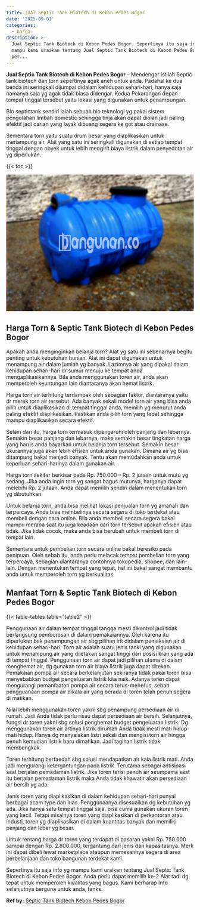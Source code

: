 ```yaml
---
title: Jual Septic Tank Biotech di Kebon Pedes Bogor
date: '2025-09-01'
categories:
  - harga
description: >-
  Jual Septic Tank Biotech di Kebon Pedes Bogor. Sepertinya itu saja info yg
  mampu kami uraikan tentang Jual Septic Tank Biotech di Kebon Pedes Bogor. Anda
  per...
---
```


**Jual Septic Tank Biotech di Kebon Pedes Bogor** – Mendengar istilah Septic tank biotech dan torn sepertinya agak aneh untuk anda. Padahal ke dua benda ini seringkali dijumpai didalam kehidupan sehari-hari, hanya saja namanya saja yg agak tidak biasa didengar. Kedua Pekarangan depan tempat tinggal tersebut yaitu lokasi yang digunakan untuk penampungan.

Bio septictank sendiri ialah sebuah bio teknologi yg pakai sistem pengolahan limbah domestic sehingga tinja akan dapat diolah jadi paling efektif jadi carian yang layak dibuang segera ke got atau drainase.

Sementara torn yaitu suatu drum besar yang diaplikasikan untuk menampung air. Alat yang satu ini seringkali digunakan di setiap tempat tinggal dengan obyek untuk lebih mengirit biaya listrik dalam penyedotan air yg diperlukan.

{{< toc >}}

![Jual Septic Tank Biotech di Kebon Pedes Bogor](/images/jual-bio-septictank-08.png)

## Harga Torn & Septic Tank Biotech di Kebon Pedes Bogor

Apakah anda menginginkan belanja torn? Alat yg satu ini sebenarnya begitu penting untuk kebutuhan hunian. Alat ini dapat digunakan untuk menampung air dalam jumlah yg banyak. Lazimnya air yang dipakai dalam kehidupan sehari-hari dr sumur menuju ke tempat anda mengaplikasikannya. Bila anda menggunakan toren air, anda akan memperoleh keuntungan lain diantaranya akan hemat listrik.

Harga torn air terhitung terdampak oleh sebagian faktor, diantaranya yaitu dr merek torn air tersebut. Ada banyak sekali model torn air yang bisa anda pilih untuk diaplikasikan di tempat tinggal anda, memilih yg menurut anda paling efektif diaplikasikan. Pastikan anda pilih torn yang tepat sehingga mampu diaplikasikan secara efektif.

Selain dari itu, harga torn termasuk dipengaruhi oleh panjang dan lebarnya. Semakin besar panjang dan lebarnya, maka semakin besar tingkatan harga yang harus anda bayarkan untuk belanja torn tersebut. Semakin besar ukurannya juga akan lebih efisien untuk anda gunakan. Dimana air yg bisa ditampung bakal menjadi banyak. Tentu akan memudahkan anda untuk keperluan sehari-harinya dalam gunakan air.

Harga torn sekitar berkisar pada Rp. 750.000 – Rp. 2 jutaan untuk mutu yg sedang. Jika anda ingin torn yg sangat bagus mutunya, harganya dapat melebihi Rp. 2 jutaan. Anda dapat memilih sendiri dalam menentukan torn yg dibutuhkan.

Untuk belanja torn, anda bisa melihat lokasi penjualan torn yg amanah dan terpercaya. Anda bisa membelinya secara segera di toko terdekat atau membeli dengan cara online. Bila anda membeli secara segera bakal mampu meraba saat itu juga keadaan dari torn tersebut apakah efisien atau tidak. Jika tidak cocok, maka anda bisa berubah untuk membeli torn di tempat lain.

Sementara untuk pembelian torn secara online bakal beresiko pada penipuan. Oleh sebab itu, anda perlu melacak tempat pembelian torn yang terpercaya, sebagian diantaranya contohnya tokopedia, shopee, dan lain-lain. Dengan menentukan tempat yang tepat, hal ini bakal sangat membantu anda untuk memperoleh torn yg berkualitas.

## Manfaat Torn & Septic Tank Biotech di Kebon Pedes Bogor

{{< table-tables table="table2" >}}

Penggunaan air dalam tempat tinggal tangga mesti dikontrol jadi tidak berlangsung pemborosan di dalam pemakaiannya. Oleh karena itu diperlukan bak penampungan air sbg pilihan irit didalam pemakaian air di kehidupan sehari-hari. Torn air adalah suatu jenis tanki yang digunakan untuk menampung air yang diletakan sangat tinggi dari posisi kran yang ada di tempat tinggal. Penggunaan torn air dapat jadi pilihan utama di dalam menghemat air, dg gunakan torn air biaya listrik juga dapat ditekan. Pemakaian pompa air secara berkelanjutan sekiranya tidak pakai toren bisa menyebabkan budget pengeluaran listrik kita naik. Adanya toren dapat mengurangi pemanfaatan pompa air secara terus-menerus, sebab pengguanaan pompa air dikala air yang berada di toren telah penuh segera di matikan.

Nilai lebih menggunakan toren yakni sbg penampung persediaan air di rumah. Jadi Anda tidak perlu risau dapat persediaan air bersih. Selanjutnya, fungsi dr toren yakni sbg solusi penghemat budget pengeluaran listrik. Dg menggunakan toren air artinya listrik dirumah Anda tidak mesti mati hidup-mati hidup. Hanya dg menyalakan listri sekali dan mengisi torn air hingga penuh kemudian listrik baru dimatikan. Jadi tagihan listrik tidak membengkak.

Toren terhitung berfaedah sbg solusi mendapatkan air kala listrik mati. Anda jadi mengurangi ketergantungan pada listrik. Terutama sebagai antisipasi saat berjalan pemadaman listrik. Jika toren terisi penuh air seumpama saat itu berjalan pemadaman listrik maka Anda tidak khawatir akan persediaan air bersih yg ada.

Jenis toren yang diaplikasikan di dalam kehidupan sehari-hari punyai berbagai acam type dan luas. Penggunaanya disesuaikan dg kebutuhan yg ada. Jika hanya satu tempat tinggal saja, bisa cuma gunakan ukuran toren yang kecil. Tetapi misalnya toren yang diaplikasikan di perkantoran atau industi, toren yg diaplikasikan di dalam kuantitas banyak dan memiliki panjang dan lebar yg besar.

Untuk rentang harga dr toren yang terdapat di pasaran yakni Rp. 750.000 sampai dengan Rp. 2.800.000, tergantung dari jenis dan kapasitasnya. Merk ini dapat dibeli lewat marketplace ataupun memesannya segera di area perbelanjaan dan toko bangunan terdekat kami.

Sepertinya itu saja info yg mampu kami uraikan tentang Jual Septic Tank Biotech di Kebon Pedes Bogor. Anda perlu dapat memilih ke-2 Alat tadi dg tepat untuk memperoleh kwalitas yang bagus. Kami berharap Info selanjutnya berguna untuk anda, tanks.

**Ref by:** [Septic Tank Biotech Kebon Pedes Bogor](https://id.wikipedia.org/wiki/Septic)
